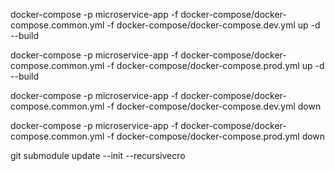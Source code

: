 docker-compose -p microservice-app -f docker-compose/docker-compose.common.yml -f docker-compose/docker-compose.dev.yml up -d --build

docker-compose -p microservice-app -f docker-compose/docker-compose.common.yml -f docker-compose/docker-compose.prod.yml up -d --build

docker-compose -p microservice-app -f docker-compose/docker-compose.common.yml -f docker-compose/docker-compose.dev.yml down

docker-compose -p microservice-app -f docker-compose/docker-compose.common.yml -f docker-compose/docker-compose.prod.yml down

git submodule update --init --recursivecro